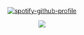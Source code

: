 <div id="header" align="center">


[![spotify-github-profile](https://spotify-github-profile.kittinanx.com/api/view?uid=31vqck2xnl327xecntooe7ptxtrq&cover_image=true&theme=novatorem&show_offline=false&background_color=121212&interchange=true&bar_color=ff0000&bar_color_cover=false)](https://spotify-github-profile.kittinanx.com/api/view?uid=31vqck2xnl327xecntooe7ptxtrq&redirect=true)

![](https://cdn.discordapp.com/attachments/1340828227731722397/1391913662800859196/c499eebd92306d648677b7f4690d2c6e.gif?ex=686da01d&is=686c4e9d&hm=27a38a8ed9a1fd665b8b3d0beef9c83b8c71e4e3640d67c88ddd6cc78cc140c8&) 
